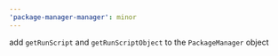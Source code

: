 ```yaml
---
'package-manager-manager': minor
---
```


add `getRunScript` and `getRunScriptObject` to the `PackageManager` object
